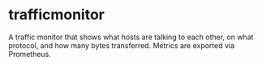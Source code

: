 # trafficmonitor
A traffic monitor that shows what hosts are talking to each other, on what protocol, and how many bytes transferred. Metrics are exported via Prometheus. 
